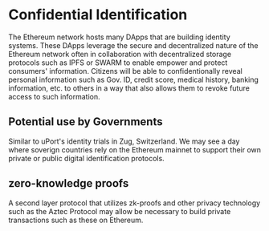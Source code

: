 # Confidential Identification

The Ethereum network hosts many DApps that are building identity systems. These DApps leverage the secure and decentralized nature of the Ethereum network often in collaboration with decentralized storage protocols such as IPFS or SWARM to enable empower and protect consumers' information. Citizens will be able to confidentionally reveal personal information such as Gov. ID, credit score, medical history, banking information, etc. to others in a way that also allows them to revoke future access to such information.

## Potential use by Governments

Similar to uPort's identity trials in Zug, Switzerland. We may see a day where soverign countries rely on the Ethereum mainnet to support their own private or public digital identification protocols.

## zero-knowledge proofs

A second layer protocol that utilizes zk-proofs and other privacy technology such as the Aztec Protocol may allow be necessary to build private transactions such as these on Ethereum.

